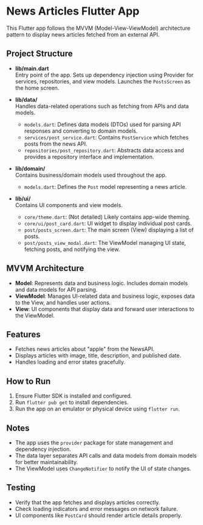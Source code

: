 # News Articles Flutter App

This Flutter app follows the MVVM (Model-View-ViewModel) architecture pattern to display news articles fetched from an external API.

## Project Structure

- **lib/main.dart**  
  Entry point of the app. Sets up dependency injection using Provider for services, repositories, and view models. Launches the `PostsScreen` as the home screen.

- **lib/data/**  
  Handles data-related operations such as fetching from APIs and data models.  
  - `models.dart`: Defines data models (DTOs) used for parsing API responses and converting to domain models.  
  - `services/post_service.dart`: Contains `PostService` which fetches posts from the news API.  
  - `repositories/post_repository.dart`: Abstracts data access and provides a repository interface and implementation.

- **lib/domain/**  
  Contains business/domain models used throughout the app.  
  - `models.dart`: Defines the `Post` model representing a news article.

- **lib/ui/**  
  Contains UI components and view models.  
  - `core/theme.dart`: (Not detailed) Likely contains app-wide theming.  
  - `core/ui/post_card.dart`: UI widget to display individual post cards.  
  - `post/posts_screen.dart`: The main screen (View) displaying a list of posts.  
  - `post/posts_view_modal.dart`: The ViewModel managing UI state, fetching posts, and notifying the view.

## MVVM Architecture

- **Model**: Represents data and business logic. Includes domain models and data models for API parsing.  
- **ViewModel**: Manages UI-related data and business logic, exposes data to the View, and handles user actions.  
- **View**: UI components that display data and forward user interactions to the ViewModel.

## Features

- Fetches news articles about "apple" from the NewsAPI.  
- Displays articles with image, title, description, and published date.  
- Handles loading and error states gracefully.

## How to Run

1. Ensure Flutter SDK is installed and configured.  
2. Run `flutter pub get` to install dependencies.  
3. Run the app on an emulator or physical device using `flutter run`.

## Notes

- The app uses the `provider` package for state management and dependency injection.  
- The data layer separates API calls and data models from domain models for better maintainability.  
- The ViewModel uses `ChangeNotifier` to notify the UI of state changes.

## Testing

- Verify that the app fetches and displays articles correctly.  
- Check loading indicators and error messages on network failure.  
- UI components like `PostCard` should render article details properly.
